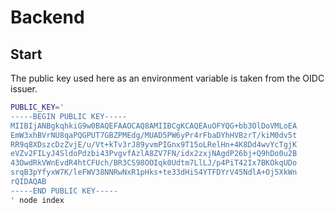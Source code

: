 # Backend

## Start

The public key used here as an environment variable is taken
from the OIDC issuer.

```bash
PUBLIC_KEY='
-----BEGIN PUBLIC KEY-----
MIIBIjANBgkqhkiG9w0BAQEFAAOCAQ8AMIIBCgKCAQEAuOFYQG+bb3OlDoVMLoEA
EmW3xhBVrNU8qaPQGPUT7GBZPMEdg/MUAD5PW6yPr4rFbaDYhHVBzrT/kiM0dv5t
RR9q8XDszcDzZvjE/u/Vt+kTv3rJ89yvmPIGnx9T15oLRelHn+4K8Dd4wvYcTgjK
eVZv2FILyJ4SldoPdzbi43PvgvfAzlA8ZV7FN/idx2zxjNAgdP26bj+Q9hDo0u2B
43OwdRkVWnEvdR4htCFUch/BR3CS98OOIqk0Udtm7LlLJ/p4PiT42Ix7BKOkqUDo
srqB3pYfyxW7K/leFWV38NNRwNxR1pHks+te33dHiS4YTFDYrV45NdlA+Oj5XkWn
rQIDAQAB
-----END PUBLIC KEY-----
' node index
```